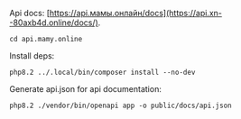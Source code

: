 Api docs: [https://api.мамы.онлайн/docs](https://api.xn--80axb4d.online/docs/).

```cd api.mamy.online```

Install deps:
```
php8.2 ../.local/bin/composer install --no-dev
```

Generate api.json for api documentation:
```
php8.2 ./vendor/bin/openapi app -o public/docs/api.json
```

